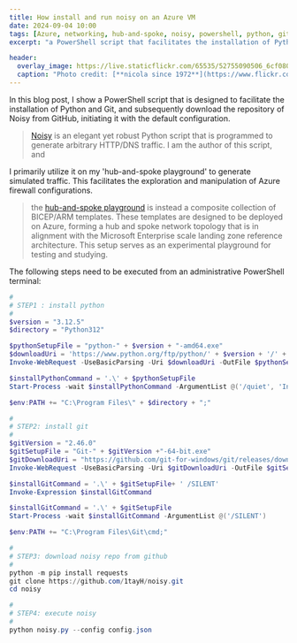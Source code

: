 ```yaml
---
title: How install and run noisy on an Azure VM
date: 2024-09-04 10:00
tags: [Azure, networking, hub-and-spoke, noisy, powershell, python, git, script]
excerpt: "a PowerShell script that facilitates the installation of Python and Git, subsequently download the repository of Noisy from GitHub and run it with the default configuration"

header:
  overlay_image: https://live.staticflickr.com/65535/52755090506_6cf0808a3c_h.jpg
  caption: "Photo credit: [**nicola since 1972**](https://www.flickr.com/photos/15216811@N06/52755090506)"
---
```


In this blog post, I show a PowerShell script that is designed to facilitate the installation of Python and Git, and subsequently download the repository of Noisy from GitHub, initiating it with the default configuration.

> [Noisy](https://github.com/1tayH/noisy) is an elegant yet robust Python script that is programmed to generate arbitrary HTTP/DNS traffic. I am the author of this script, and

I primarily utilize it on my 'hub-and-spoke playground' to generate simulated traffic. This facilitates the exploration and manipulation of Azure firewall configurations.

> the [hub-and-spoke playground](https://github.com/nicolgit/hub-and-spoke-playground) is instead a composite collection of BICEP/ARM templates. These templates are designed to be deployed on Azure, forming a hub and spoke network topology that is in alignment with the Microsoft Enterprise scale landing zone reference architecture. This setup serves as an experimental playground for testing and studying.

The following steps need to be executed from an administrative PowerShell terminal:

```powershell
#
# STEP1 : install python
#
$version = "3.12.5"
$directory = "Python312"

$pythonSetupFile = "python-" + $version + "-amd64.exe"
$downloadUri = 'https://www.python.org/ftp/python/' + $version + '/' + $pythonSetupFile
Invoke-WebRequest -UseBasicParsing -Uri $downloadUri -OutFile $pythonSetupFile

$installPythonCommand = '.\' + $pythonSetupFile
Start-Process -wait $installPythonCommand -ArgumentList @('/quiet', 'InstallAllUsers=1', 'PrependPath=1', 'Include_test=0')

$env:PATH += "C:\Program Files\" + $directory + ";"

#
# STEP2: install git
#
$gitVersion = "2.46.0"
$gitSetupFile = "Git-" + $gitVersion +"-64-bit.exe"
$gitDownloadUri = "https://github.com/git-for-windows/git/releases/download/v" + $gitVersion + ".windows.1/" + $gitSetupFile
Invoke-WebRequest -UseBasicParsing -Uri $gitDownloadUri -OutFile $gitSetupFile

$installGitCommand = '.\' + $gitSetupFile+ ' /SILENT'
Invoke-Expression $installGitCommand 

$installGitCommand = '.\' + $gitSetupFile
Start-Process -wait $installGitCommand -ArgumentList @('/SILENT')

$env:PATH += "C:\Program Files\Git\cmd;"

#
# STEP3: download noisy repo from github
#
python -m pip install requests
git clone https://github.com/1tayH/noisy.git
cd noisy

#
# STEP4: execute noisy 
#
python noisy.py --config config.json

```
